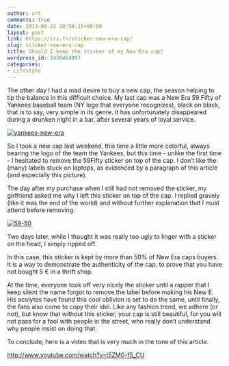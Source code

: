 ```yaml
---
author: art
comments: true
date: 2013-08-22 20:58:15+00:00
layout: post
link: https://irz.fr/sticker-new-era-cap/
slug: sticker-new-era-cap
title: Should I keep the sticker of my New Era cap?
wordpress_id: 1438464097
categories:
- Lifestyle
---
```


The other day I had a mad desire to buy a new cap, the season helping to tip the balance in this difficult choice. My last cap was a New Era 59 Fifty of Yankees baseball team (NY logo that everyone recognizes), black on black, that is to say, very simple in its genre. It has unfortunately disappeared during a drunken night in a bar, after several years of loyal service.<!-- more -->

[![yankees-new-era](https://static.irz.fr/2013/08/yankees-new-era.jpg)](https://irz.fr/recherche?q=yankees-new-era)

So I took a new cap last weekend, this time a little more colorful, always bearing the logo of the team the Yankees, but this time - unlike the first time - I hesitated to remove the 59Fifty sticker on top of the cap. I don’t like the (many) labels stuck on laptops, as evidenced by a paragraph of this article (and especially this picture).

The day after my purchase when I still had not removed the sticker, my girlfriend asked me why I left this sticker on top of the cap. I replied gravely (like it was the end of the world) and without further explanation that I must attend before removing.

[![59-50](https://static.irz.fr/2013/08/59-50.png)](https://irz.fr/recherche?q=59-50)

Two days later, while I thought it was really too ugly to linger with a sticker on the head, I simply ripped off.

In this case, this sticker is kept by more than 50% of New Era caps buyers. It is a way to demonstrate the authenticity of the cap, to prove that you have not bought 5 € in a thrift shop.

At the time, everyone took off very nicely the sticker until a rapper that I keep silent the name forgot to remove the label before making his New E. His acolytes have found this cool oblivion is set to do the same, until finally, the fans also come to copy their idol. Like any fashion trend, we adhere (or not), but know that without this sticker, your cap is still beautiful, for you will not pass for a fool with people in the street, who really don’t understand why people insist on doing that.

To conclude, here is a video that is very much in the tone of this article.

http://www.youtube.com/watch?v=i5ZM0-f5_CU
